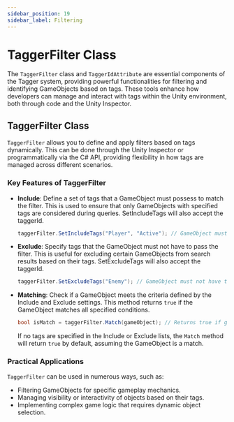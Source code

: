 ```yaml
---
sidebar_position: 19
sidebar_label: Filtering
---
```


# TaggerFilter Class

The `TaggerFilter` class and `TaggerIdAttribute` are essential components of the Tagger system, providing powerful functionalities for filtering and identifying GameObjects based on tags. These tools enhance how developers can manage and interact with tags within the Unity environment, both through code and the Unity Inspector.

## TaggerFilter Class

`TaggerFilter` allows you to define and apply filters based on tags dynamically. This can be done through the Unity Inspector or programmatically via the C# API, providing flexibility in how tags are managed across different scenarios.

### Key Features of TaggerFilter

- **Include**: Define a set of tags that a GameObject must possess to match the filter. This is used to ensure that only GameObjects with specified tags are considered during queries. SetIncludeTags will also accept the taggerId.
  
  ```csharp
  taggerFilter.SetIncludeTags("Player", "Active"); // GameObject must have both 'Player' and 'Active' tags
  ```

- **Exclude**: Specify tags that the GameObject must not have to pass the filter. This is useful for excluding certain GameObjects from search results based on their tags. SetExcludeTags will also accept the taggerId.
  
  ```csharp
  taggerFilter.SetExcludeTags("Enemy"); // GameObject must not have the 'Enemy' tag
  ```

- **Matching**: Check if a GameObject meets the criteria defined by the Include and Exclude settings. This method returns `true` if the GameObject matches all specified conditions.
  
  ```csharp
  bool isMatch = taggerFilter.Match(gameObject); // Returns true if gameObject matches the filter criteria
  ```
  
  If no tags are specified in the Include or Exclude lists, the `Match` method will return `true` by default, assuming the GameObject is a match.

### Practical Applications

`TaggerFilter` can be used in numerous ways, such as:
- Filtering GameObjects for specific gameplay mechanics.
- Managing visibility or interactivity of objects based on their tags.
- Implementing complex game logic that requires dynamic object selection.
